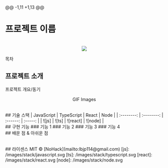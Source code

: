 @@ -1,11 +1,13 @@
# 프로젝트 이름
<p align="center">
  <br>
  <img src="./images/common/logo-sample.jpeg">
  <br>
</p>

목차

## 프로젝트 소개

<p align="justify">
프로젝트 개요/동기
</p>
<p align="center">
GIF Images
</p>
<br>
## 기술 스택
| JavaScript | TypeScript |  React   |  Node   |
| :--------: | :--------: | :------: | :-----: |
|   ![js]    |   ![ts]    | ![react] | ![node] |
<br>
## 구현 기능
### 기능 1
### 기능 2
### 기능 3
### 기능 4
<br>
## 배운 점 & 아쉬운 점
<p align="justify">
</p>
<br>
## 라이센스
MIT &copy; [NoHack](mailto:lbjp114@gmail.com)
<!-- Stack Icon Refernces -->
[js]: /images/stack/javascript.svg
[ts]: /images/stack/typescript.svg
[react]: /images/stack/react.svg
[node]: /images/stack/node.svg